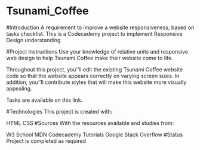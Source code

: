 # Tsunami_Coffee

#Introduction
A requirement to improve a website responsiveness, based on tasks checklist. This is a Codecademy project to implement Responsive Design understanding

#Project Instructions
Use your knowledge of relative units and responsive web design to help Tsunami Coffee make their website come to life.

Throughout this project, you’’ll edit the existing Tsunami Coffee website code so that the website appears correctly on varying screen sizes. In addition, you’’ll contribute styles that will make this website more visually appealing.

Tasks are available on this link.

#Technologies
This project is created with:

HTML
CSS
#Sources
With the resources available and studies from:

W3 School
MDN
Codecademy Tutorials
Google
Stack Overflow
#Status
Project is completed as required
